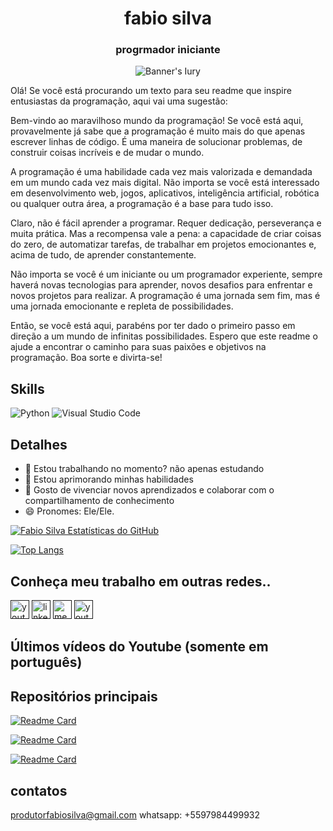 <h1 align="center">fabio silva</h1>
<h3 align="center">progrmador iniciante</h3>

<p align="center">
  <img src="https://github.com/FabioSilva11/FabioSilva11/blob/main/images/BannerGitHub.jpg" alt="Banner's Iury"/>
</p>


Olá! Se você está procurando um texto para seu readme que inspire entusiastas da programação, aqui vai uma sugestão:

Bem-vindo ao maravilhoso mundo da programação! Se você está aqui, provavelmente já sabe que a programação é muito mais do que apenas escrever linhas de código. É uma maneira de solucionar problemas, de construir coisas incríveis e de mudar o mundo.

A programação é uma habilidade cada vez mais valorizada e demandada em um mundo cada vez mais digital. Não importa se você está interessado em desenvolvimento web, jogos, aplicativos, inteligência artificial, robótica ou qualquer outra área, a programação é a base para tudo isso.

Claro, não é fácil aprender a programar. Requer dedicação, perseverança e muita prática. Mas a recompensa vale a pena: a capacidade de criar coisas do zero, de automatizar tarefas, de trabalhar em projetos emocionantes e, acima de tudo, de aprender constantemente.

Não importa se você é um iniciante ou um programador experiente, sempre haverá novas tecnologias para aprender, novos desafios para enfrentar e novos projetos para realizar. A programação é uma jornada sem fim, mas é uma jornada emocionante e repleta de possibilidades.

Então, se você está aqui, parabéns por ter dado o primeiro passo em direção a um mundo de infinitas possibilidades. Espero que este readme o ajude a encontrar o caminho para suas paixões e objetivos na programação. Boa sorte e divirta-se!

## Skills
![Python](https://img.shields.io/badge/Python-3776AB?style=for-the-badge&logo=python&logoColor=white)
![Visual Studio Code](https://img.shields.io/badge/Visual_Studio-5C2D91?style=for-the-badge&logo=visual%20studio&logoColor=white)


## Detalhes
 - 🔭 Estou trabalhando no momento? não apenas estudando
 - 🌱 Estou aprimorando minhas habilidades
 - 🤗 Gosto de vivenciar novos aprendizados e colaborar com o compartilhamento de conhecimento
 - 😄 Pronomes: Ele/Ele.
 
 
 
[![Fabio Silva Estatísticas do GitHub](https://github-readme-stats.vercel.app/api?username=fabiosilva11&show_icons=true&theme=radical)](https://github.com/anuraghazra/github-readme-stats)

[![Top Langs](https://github-readme-stats.vercel.app/api/top-langs/?username=fabiosilva11&layout=compact&theme=radical)](https://github.com/anuraghazra/github-readme-stats)


## Conheça meu trabalho em outras redes..
[<img src='https://img.shields.io/badge/YouTube-FF0000?style=for-the-badge&logo=youtube&logoColor=white' alt='youtube' height='30'>]()
[<img src='https://img.shields.io/badge/LinkedIn-0077B5?style=for-the-badge&logo=linkedin&logoColor=white' alt='linkedin' height='30'>]()
[<img src='https://img.shields.io/badge/Medium-12100E?style=for-the-badge&logo=medium&logoColor=white' alt='medium' height='30'>]()
[<img src='https://img.shields.io/badge/dev.to-0A0A0A?style=for-the-badge&logo=dev.to&logoColor=white' alt='youtube' height='30'>]()

## Últimos vídeos do Youtube (somente em português)
<!-- BLOG-POST-LIST:START -->
<!-- BLOG-POST-LIST:END -->

## Repositórios principais
<!-- BLOG-POST-LIST:START -->
[![Readme Card](https://github-readme-stats.vercel.app/api/pin/?username=fabiosilva11&repo=incrysy)](https://github.com/FabioSilva11/incrysy)

[![Readme Card](https://github-readme-stats.vercel.app/api/pin/?username=fabiosilva11&repo=COLORON-GAME)](https://github.com/FabioSilva11/COLORON-GAME)


[![Readme Card](https://github-readme-stats.vercel.app/api/pin/?username=fabiosilva11&repo=IDE-UI-DESIGNER)](https://github.com/FabioSilva11/IDE-UI-DESIGNER)


<!-- BLOG-POST-LIST:END -->

## contatos
<!-- BLOG-POST-LIST:START -->
produtorfabiosilva@gmail.com
whatsapp: +5597984499932
<!-- BLOG-POST-LIST:END -->